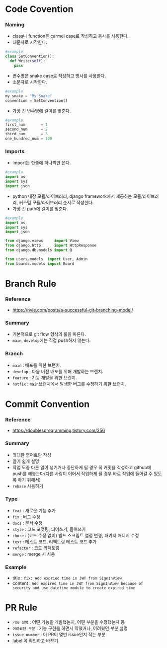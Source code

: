 # Code Covention

### Naming
- class나 function은 carmel case로 작성하고 동사를 사용한다.
- 대문자로 시작한다.
```py
#example
class SetConvention():
  def Write(self):
    pass
```
- 변수명은 snake case로 작성하고 명사를 사용한다.
- 소문자로 시작한다.
```py
#example
my_snake = "My Snake"
convention = SetConvention()
```
- 가장 긴 변수명에 길이를 맞춘다.
```py
#example
first_num       = 1
second_num      = 2
third_num       = 3
one_hundred_num = 100
```

### Imports
- import는 한줄에 하나씩만 쓴다.
```py
#example
import os
import sys
import json
```
- python 내장 모듈/라이브러리, django framework에서 제공하는 모듈/라이브러리, 커스텀 모듈/라이브러리 순서로 작성한다.
- 가장 긴 path에 길이를 맞춘다.
```py
#example
import os
import sys
import json

from django.views     import View
from django.http      import HttpResponse
from django.db.models import Q

from users.models  import User, Admin
from boards.models import Board
```

# Branch Rule

### Reference
- https://nvie.com/posts/a-successful-git-branching-model/

### Summary
- 기본적으로 git flow 형식의 룰을 따른다.
- `main`, `develop`에는 직접 push하지 않는다.

### Branch
- `main` : 배포를 위한 브랜치.
- `develop` : 다음 버전 배포를 위해 개발하는 브랜치.
- `feature` : 기능 개발을 위한 브랜치.
- `hotfix` : `main`브랜치에서 발생한 버그를 수정하기 위한 브랜치.

# Commit Convention

### Reference
- https://doublesprogramming.tistory.com/256

### Summary
- 최대한 영어로만 작성
- 알기 쉽게 설명
- 작업 도중 다른 일이 생기거나 중단하게 될 경우 꼭 커밋을 작성하고 github에 push를 해놓는다(다른 사람이 이어서 작업하게 될 경우 바로 작업에 들어갈 수 있도록 하기 위해서)
- `rebase` 사용하기

### Type
- `feat` : 새로운 기능 추가
- `fix` : 버그 수정
- `docs` : 문서 수정
- `style` : 코드 포맷팅, 띄어쓰기, 들여쓰기
- `chore` : (코드 수정 없이) 빌드 스크립트 설정 변경, 패키지 매니저 수정
- `test` : 테스트 코드, 리팩토링 테스트 코드 추가
- `refactor` : 코드 리팩토링
- `merge` : merge 시 사용

### Example
- title : `fix: Add expried time in JWT from SignInView`
- content : `Add expired time in JWT from SignInView because of security and use datetime module to create expired time`

# PR Rule

- `기능 설명` : 어떤 기능을 개발했는지, 어떤 부분을 수정했는지 등
- `어려웠던 부분` : 기능 구현을 하면서 막혔거나, 어려웠던 부분 설명
- `issue number` : 이 PR이 몇번 issue인지 적는 부분
- label 꼭 확인하고 바꾸기
